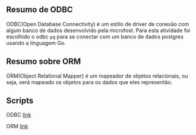 ## Resumo de ODBC

ODBC(Open Database Connectivity) é um estilo de driver de conexão com algum banco de dados desenvolvido pela microfost. Para esta atividade foi escolhido o odbc `pq` para se conectar com um banco de dados postgres usando a linguagem Go.

## Resumo sobre ORM

ORM(Object Relational Mapper) é um mapeador de objetos relacionais, ou seja, será mapeado os objetos para os dados que eles representão.

## Scripts

ODBC [link](#)


ORM [link](#)